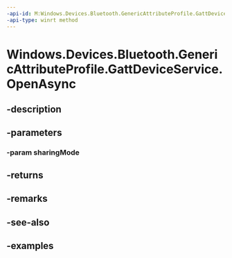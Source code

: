 ```yaml
---
-api-id: M:Windows.Devices.Bluetooth.GenericAttributeProfile.GattDeviceService.OpenAsync(Windows.Devices.Bluetooth.GenericAttributeProfile.GattSharingMode)
-api-type: winrt method
---
```


<!-- Method syntax.
public IAsyncOperation<GattOpenStatus> GattDeviceService.OpenAsync(GattSharingMode sharingMode)
-->

# Windows.Devices.Bluetooth.GenericAttributeProfile.GattDeviceService.OpenAsync

## -description

## -parameters

### -param sharingMode

## -returns

## -remarks

## -see-also

## -examples

